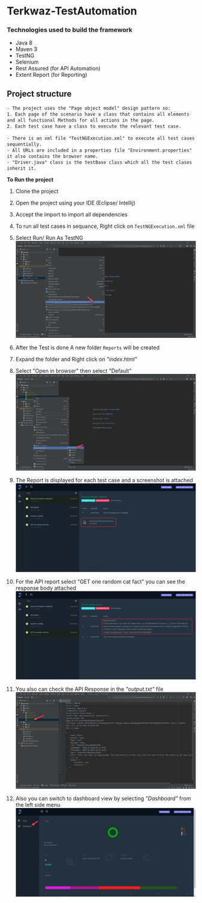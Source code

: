 # Terkwaz-TestAutomation

### Technologies used to build the framework
* Java 8
* Maven 3
* TestNG
* Selenium
* Rest Assured (for API Automation)
* Extent Report (for Reporting)

## Project structure 

	- The project uses the "Page object model" design pattern so:
	1. Each page of the scenario have a class that contains all elements and all functional Methods for all actions in the page.
	2. Each test case have a class to execute the relevant test case.
  
	- There is an xml file "TestNGExecution.xml" to execute all test cases sequentially.
	- All URLs are included in a properties file "Environment.properties" it also contains the browser name.
	- "Driver.java" class is the testBase class which all the test clases inherit it.

**To Run the project**
1. Clone the project
2. Open the project using your IDE (Eclipse/ Intellij)
3. Accept the import to import all dependencies
4. To run all test cases in sequance, Right click on `TestNGExecution.xml` file
5. Select Run/ Run As TestNG
![Run Test Cases](https://github.com/mohammed-a-ali/Terkwaz-TestAutomation/blob/master/Images/RunTestCases.png)

6. After the Test is done A new folder `Reports` will be created
7. Expand the folder and Right click on _"index.html"_
8. Select "Open in browser" then select "Default"
![Open The Report](https://github.com/mohammed-a-ali/Terkwaz-TestAutomation/blob/master/Images/OpenReport.png)
9. The Report is displayed for each test case and a screenshot is attached
![GUI Report View](https://github.com/mohammed-a-ali/Terkwaz-TestAutomation/blob/master/Images/GUIReportView.png)
10. For the API report select "GET one random cat fact" you can see the response body attached
![API Report View](https://github.com/mohammed-a-ali/Terkwaz-TestAutomation/blob/master/Images/APIReportView.png)
11. You also can check the API Response in the _"output.txt"_ file
![API Response text file](https://github.com/mohammed-a-ali/Terkwaz-TestAutomation/blob/master/Images/APIResponse.png)
12. Also you can switch to dashboard view by selecting _"Dashboard"_ from the left side menu
![Dashboard Report View](https://github.com/mohammed-a-ali/Terkwaz-TestAutomation/blob/master/Images/DashboardReportView.png)
